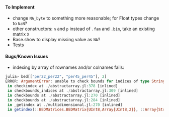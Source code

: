 #### To Implement
* change `NA_byte` to something more reasonable; for Float types change to `NaN`?
* other constructors: `n` and `p` instead of `.fam` and `.bim`, take an existing matrix `X`
* Base.show to display missing value as `NA`?
* Tests

#### Bugs/Known Issues
* indexing by array of rownames and/or colnames fails:

```julia
julia> bed[["per22_per22", "per45_per45"], 2]
ERROR: ArgumentError: unable to check bounds for indices of type String
 in checkindex at ./abstractarray.jl:378 [inlined]
 in checkbounds_indices at ./abstractarray.jl:309 [inlined]
 in checkbounds at ./abstractarray.jl:270 [inlined]
 in checkbounds at ./abstractarray.jl:284 [inlined]
 in _getindex at ./multidimensional.jl:270 [inlined]
 in getindex(::BEDMatrices.BEDMatrix{UInt8,Array{UInt8,2}}, ::Array{String,1}, ::Int64) at ./abstractarray.jl:752
```
